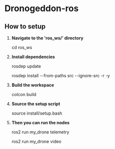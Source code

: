 # Dronogeddon-ros




## How to setup

1. **Navigate to the 'ros_ws/' directory**

	cd ros_ws

2. **Install dependencies**
	
	rosdep update

    rosdep install --from-paths src --ignore-src -r -y

3. **Build the workspace**

	colcon build

4. **Source the setup script**

	source install/setup.bash

5. **Then you can run the nodes**

	ros2 run my_drone telemetry
	
	ros2 run my_drone video

